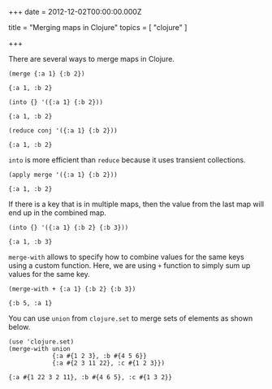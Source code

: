 
+++
date = 2012-12-02T00:00:00.000Z


title = "Merging maps in Clojure"
topics = [ "clojure" ]

+++

There are several ways to merge maps in Clojure.

```
(merge {:a 1} {:b 2})

{:a 1, :b 2}
```

```
(into {} '({:a 1} {:b 2}))

{:a 1, :b 2}
```

```
(reduce conj '({:a 1} {:b 2}))

{:a 1, :b 2}
```

`into` is more efficient than `reduce` because it uses transient collections.

```
(apply merge '({:a 1} {:b 2}))

{:a 1, :b 2}
```

If there is a key that is in multiple maps, then the value from the last map will end up in the combined map.

```
(into {} '({:a 1} {:b 2} {:b 3}))

{:a 1, :b 3}
```

`merge-with` allows to specify how to combine values for the same keys using a custom function. Here, we are using `+` function to simply sum up values for the same key.

```
(merge-with + {:a 1} {:b 2} {:b 3})

{:b 5, :a 1}
```

You can use `union` from `clojure.set` to merge sets of elements as shown below.

```
(use 'clojure.set)
(merge-with union
            {:a #{1 2 3}, :b #{4 5 6}}
            {:a #{2 3 11 22}, :c #{1 2 3}})

{:a #{1 22 3 2 11}, :b #{4 6 5}, :c #{1 3 2}}
```